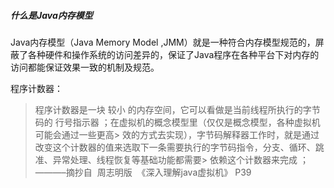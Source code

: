 ##### 什么是Java内存模型

Java内存模型（Java Memory Model ,JMM）就是一种符合内存模型规范的，屏蔽了各种硬件和操作系统的访问差异的，保证了Java程序在各种平台下对内存的访问都能保证效果一致的机制及规范。

程序计数器：
> 程序计数器是一块 较小 的内存空间，它可以看做是当前线程所执行的字节码的 行号指示器 ；在虚拟机的概念模型里（仅仅是概念模型，各种虚拟机可能会通过一些更高> 效的方式去实现），字节码解释器工作时，就是通过改变这个计数器的值来选取下一条需要执行的字节码指令，分支、循环、跳准、异常处理、线程恢复等基础功能都需要> 依赖这个计数器来完成 ；
> ———–摘抄自  周志明版  《深入理解java虚拟机》 P39
